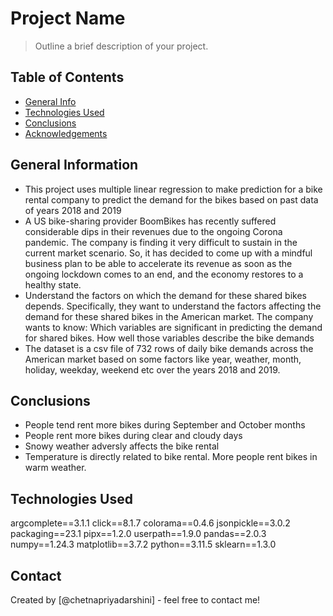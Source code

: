 # Project Name
> Outline a brief description of your project.


## Table of Contents
* [General Info](#general-information)
* [Technologies Used](#technologies-used)
* [Conclusions](#conclusions)
* [Acknowledgements](#acknowledgements)

<!-- You can include any other section that is pertinent to your problem -->

## General Information
- This project uses multiple linear regression to make prediction for a bike rental company to predict the demand for the bikes based on past data of years 2018 and 2019
- A US bike-sharing provider BoomBikes has recently suffered considerable dips in their revenues due to the ongoing Corona pandemic. 
  The company is finding it very difficult to sustain in the current market scenario. So, it has decided to come up with a mindful business plan to be able to accelerate its revenue as soon as the ongoing lockdown comes to an end,
  and the economy restores to a healthy state. 
- Understand the factors on which the demand for these shared bikes depends. Specifically, they want to understand the factors affecting the demand for these shared bikes in the American market.
  The company wants to know:
	Which variables are significant in predicting the demand for shared bikes.
	How well those variables describe the bike demands
- The dataset is a csv file of 732 rows of daily bike demands across the American market based on some factors like year, weather, month, holiday, weekday, weekend etc over the years 2018 and 2019.

<!-- You don't have to answer all the questions - just the ones relevant to your project. -->

## Conclusions
- People tend rent more bikes during September and October months
- People rent more bikes during clear and cloudy days
- Snowy weather adversly affects the bike rental
- Temperature is directly related to bike rental. More people rent bikes in warm weather.

<!-- You don't have to answer all the questions - just the ones relevant to your project. -->


## Technologies Used
argcomplete==3.1.1
click==8.1.7
colorama==0.4.6
jsonpickle==3.0.2
packaging==23.1
pipx==1.2.0
userpath==1.9.0
pandas==2.0.3
numpy==1.24.3
matplotlib==3.7.2
python==3.11.5
sklearn==1.3.0
<!-- As the libraries versions keep on changing, it is recommended to mention the version of library used in this project -->



## Contact
Created by [@chetnapriyadarshini] - feel free to contact me!

